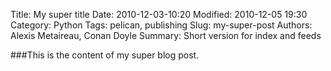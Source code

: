 ﻿Title: My super title
Date: 2010-12-03-10:20
Modified: 2010-12-05 19:30
Category: Python
Tags: pelican, publishing
Slug: my-super-post
Authors: Alexis Metaireau, Conan Doyle
Summary: Short version for index and feeds

###This is the content of my super blog post.